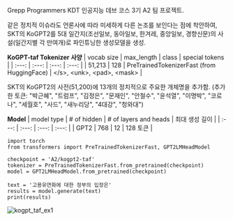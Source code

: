 Grepp Programmers KDT 인공지능 데브 코스 3기 A2 팀 프로젝트.

같은 정치적 이슈라도 언론사에 따라 미세하게 다른 논조를 보인다는 점에 착안하여, SKT의 KoGPT2를 5대 일간지(조선일보, 동아일보, 한겨레, 중앙일보, 경향신문)의 사설(일간지별 각 만여개)로 파인튜닝한 생성모델을 생성.

**KoGPT-taf Tokenizer 사양**
| vocab size | max_length | class | special tokens |
| :---: | :---: | :---: | :---: |
| 51,213 | 128 | PreTrainedTokenizerFast (from HuggingFace) | \</s>,  \<unk>, \<pad>, \<mask> |

SKT의 KoGPT2의 사전(51,200)에 13개의 정치적으로 주요한 개체명을 추가함. (추가한 토큰: "박근혜", "트럼프", "김정은", "문재인", "안철수", "윤석열", "이명박", "코로나", "세월호", "사드", "새누리당", "4대강", "청와대")

**Model**
| model type | # of hidden | # of layers and heads | 최대 생성 길이 |
| :---: | :---: | :---: | :---: |
| GPT2 | 768 | 12 | 128 토큰 |

```python3
import torch
from transformers import PreTrainedTokenizerFast, GPT2LMHeadModel

checkpoint = 'A2/kogpt2-taf'
tokenizer = PreTrainedTokenizerFast.from_pretrained(checkpoint)
model = GPT2LMHeadModel.from_pretrained(checkpoint)

text = '고용유연화에 대한 정부의 입장은'
results = model.generate(text)
print(results)
```
![kogpt_taf_ex1](https://user-images.githubusercontent.com/61496071/171301054-6990a6ad-3573-4364-b72f-67ee231ea9c3.png)

<!--![project architecture drawio (2)](https://user-images.githubusercontent.com/83438381/163582843-4e0869d0-67dd-4dc9-889e-fe034b784275.png)-->
